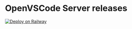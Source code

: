 # OpenVSCode Server releases

[![Deploy on Railway](https://railway.app/button.svg)](https://railway.app/new/template?template=https%3A%2F%2Fgithub.com%2FSeanAnonim%2Fopenvscode-releases)
